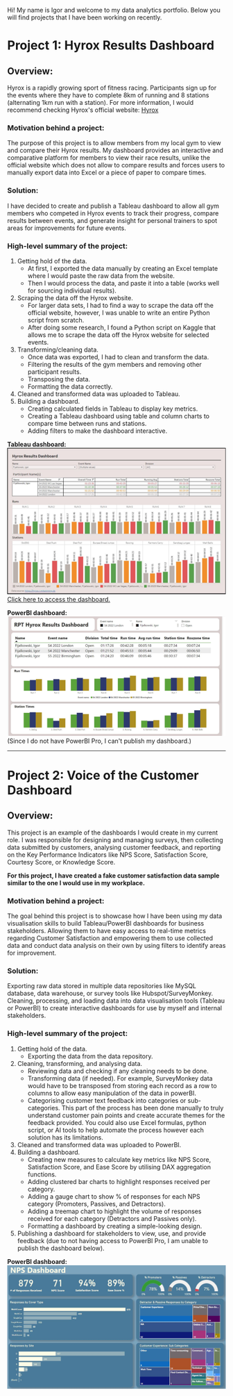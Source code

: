 Hi! My name is Igor and welcome to my data analytics portfolio.
Below you will find projects that I have been working on recently. 

# **Project 1: Hyrox Results Dashboard**

## **Overview:**
Hyrox is a rapidly growing sport of fitness racing. Participants sign up for the events where they have to complete 8km of running and 8 stations (alternating 1km run with a station). 
For more information, I would recommend checking Hyrox's official website: [Hyrox](https://hyrox.com)

### **Motivation behind a project:**
The purpose of this project is to allow members from my local gym to view and compare their Hyrox results. My dashboard provides an interactive and comparative platform for members to view their race results, unlike the official website which does not allow to compare results and forces users to manually export data into Excel or a piece of paper to compare times.

### **Solution:**
I have decided to create and publish a Tableau dashboard to allow all gym members who competed in Hyrox events to track their progress, compare results between events, and generate insight for personal trainers to spot areas for improvements for future events. 

### **High-level summary of the project:**
1. Getting hold of the data. 
   - At first, I exported the data manually by creating an Excel template where I would paste the raw data from the website. 
   - Then I would process the data, and paste it into a table (works well for sourcing individual results).
2. Scraping the data off the Hyrox website. 
   - For larger data sets, I had to find a way to scrape the data off the official website, however, I was unable to write an entire Python script from scratch. 
   - After doing some research, I found a Python script on Kaggle that allows me to scrape the data off the Hyrox website for selected events.
3. Transforming/cleaning data.
   - Once data was exported, I had to clean and transform the data.
   - Filtering the results of the gym members and removing other participant results.
   - Transposing the data.
   - Formatting the data correctly.
4. Cleaned and transformed data was uploaded to Tableau.
5. Building a dashboard.  
   - Creating calculated fields in Tableau to display key metrics.
   - Creating a Tableau dashboard using table and column charts to compare time between runs and stations.
   - Adding filters to make the dashboard interactive.

**Tableau dashboard:**
![Alt text](https://github.com/Igor-Fij/Portfolio/blob/main/images/Tableau%20Hyrox%20Dashboard.JPG?raw=true)
[Click here to access the dashboard.](https://public.tableau.com/views/HyroxResultsDashboard/ParticipantDashboard3?:language=en-GB&publish=yes&:display_count=n&:origin=viz_share_link)


**PowerBI dashboard:**
![Alt text](https://github.com/Igor-Fij/Portfolio/blob/main/images/PowerBI%20Dashboard.JPG?raw=true)
(Since I do not have PowerBI Pro, I can't publish my dashboard.)

---

# **Project 2: Voice of the Customer Dashboard**

## **Overview:**
This project is an example of the dashboards I would create in my current role. I was responsible for designing and managing surveys, then collecting data submitted by customers, analysing customer feedback, and reporting on the Key Performance Indicators like NPS Score, Satisfaction Score, Courtesy Score, or Knowledge Score. 

**For this project, I have created a fake customer satisfaction data sample similar to the one I would use in my workplace.**

### **Motivation behind a project:**
The goal behind this project is to showcase how I have been using my data visualisation skills to build Tableau/PowerBI dashboards for business stakeholders. Allowing them to have easy access to real-time metrics regarding Customer Satisfaction and empowering them to use collected data and conduct data analysis on their own by using filters to identify areas for improvement. 

### **Solution:**
Exporting raw data stored in multiple data repositories like MySQL database, data warehouse, or survey tools like Hubspot/SurveyMonkey. Cleaning, processing, and loading data into data visualisation tools (Tableau or PowerBI) to create interactive dashboards for use by myself and internal stakeholders. 

### **High-level summary of the project:**
1. Getting hold of the data. 
   - Exporting the data from the data repository.
2. Cleaning, transforming, and analysing data.
   - Reviewing data and checking if any cleaning needs to be done.
   - Transforming data (if needed). For example, SurveyMonkey data would have to be transposed from storing each record as a row to columns to allow easy manipulation of the data in powerBI.
   - Categorising customer text feedback into categories or sub-categories. This part of the process has been done manually to truly understand customer pain points and create accurate themes for the feedback provided. You could also use Excel formulas, python script, or AI tools to help automate the process however each solution has its limitations.
3. Cleaned and transformed data was uploaded to PowerBI.
4. Building a dashboard.
   - Creating new measures to calculate key metrics like NPS Score, Satisfaction Score, and Ease Score by utilising DAX aggregation functions.
   - Adding clustered bar charts to highlight responses received per category.
   - Adding a gauge chart to show % of responses for each NPS category (Promoters, Passives, and Detractors).
   - Adding a treemap chart to highlight the volume of responses received for each category (Detractors and Passives only).
   - Formatting a dashboard by creating a simple-looking design.
5. Publishing a dashboard for stakeholders to view, use, and provide feedback (due to not having access to PowerBI Pro, I am unable to publish the dashboard below).

**PowerBI dashboard:**
![Alt text](https://github.com/Igor-Fij/Portfolio/blob/main/images/NPS%20Dashboard%20PowerBI.JPG)
